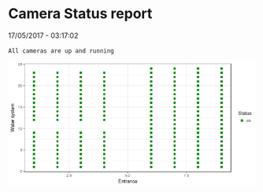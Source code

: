 Camera Status report
================
17/05/2017 - 03:17:02

    All cameras are up and running

![](camreport_files/figure-markdown_github/unnamed-chunk-2-1.png)
